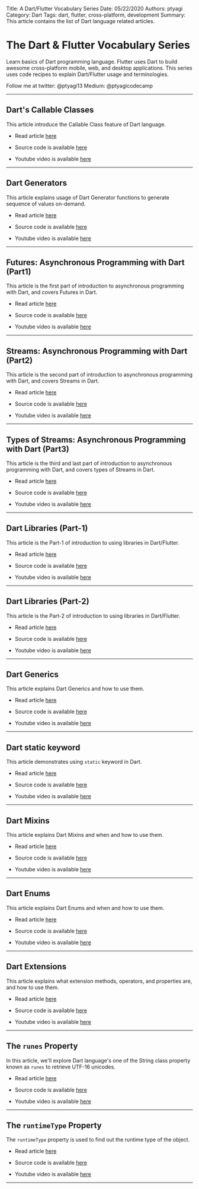 Title: A Dart/Flutter Vocabulary Series
Date: 05/22/2020
Authors: ptyagi
Category: Dart
Tags: dart, flutter, cross-platform, development
Summary: This article contains the list of Dart language related articles.


# The Dart & Flutter Vocabulary Series

Learn basics of Dart programming language. Flutter uses Dart to build awesome cross-platform mobile, web, and desktop applications. This series uses code recipes to explain Dart/Flutter usage and terminologies.


Follow me at twitter: @ptyagi13
Medium: @ptyagicodecamp

---

##  Dart's Callable Classes

This article introduce the Callable Class feature of Dart language.

* Read article [here](https://ptyagicodecamp.github.io/dart-callable-classes.html)

* Source code is available [here](https://github.com/ptyagicodecamp/dart_vocab/blob/master/src/callable_class.dart)

* Youtube video is available [here](https://youtu.be/Xx3AySX1R0U)

---

##  Dart Generators

This article explains usage of Dart Generator functions to generate sequence of values on-demand.

* Read article [here](https://ptyagicodecamp.github.io/dart-generators.html)

* Source code is available [here](https://github.com/ptyagicodecamp/dart_vocab/blob/master/src/generators.dart)

* Youtube video is available [here](https://youtu.be/hbaCIwAzooM)

---

##  Futures: Asynchronous Programming with Dart (Part1)

This article is the first part of introduction to asynchronous programming with Dart, and covers Futures in Dart.

* Read article [here](https://ptyagicodecamp.github.io/futures-asynchronous-programming-with-dart.html)

* Source code is available [here](https://github.com/ptyagicodecamp/dart_vocab/blob/master/src/futures/futures.dart)

* Youtube video is available [here](https://youtu.be/ZQ0bWpK7u2E)

---

##  Streams: Asynchronous Programming with Dart (Part2)

This article is the second part of introduction to asynchronous programming with Dart, and covers Streams in Dart.

* Read article [here](https://ptyagicodecamp.github.io/streams-asynchronous-programming-with-dart.html)

* Source code is available [here](https://github.com/ptyagicodecamp/dart_vocab/blob/master/src/streams/streams.dart)

* Youtube video is available [here](https://youtu.be/b4c_bEguNqU)

---

##  Types of Streams: Asynchronous Programming with Dart (Part3)

This article is the third and last part of introduction to asynchronous programming with Dart, and covers types of Streams in Dart.

* Read article [here](https://ptyagicodecamp.github.io/types-of-streams-asynchronous-programming-with-dart.html)

* Source code is available [here](https://github.com/ptyagicodecamp/dart_vocab/blob/master/src/streams/streams_types.dart)

* Youtube video is available [here](https://youtu.be/CuZKdr6Jark)

---

##  Dart Libraries (Part-1)

This article is the Part-1 of introduction to using libraries in Dart/Flutter.

* Read article [here](https://ptyagicodecamp.github.io/dart-libraries-part1.html)

* Source code is available [here](https://github.com/ptyagicodecamp/dart_vocab/blob/master/src/libraries)

* Youtube video is available [here](https://youtu.be/CSQnfff18X8)

---

##  Dart Libraries (Part-2)

This article is the Part-2 of introduction to using libraries in Dart/Flutter.

* Read article [here](https://ptyagicodecamp.github.io/dart-libraries-part2.html)

* Source code is available [here](https://github.com/ptyagicodecamp/dart_vocab/blob/master/src/libraries)

* Youtube video is available [here](https://youtu.be/aHf1ENZWmzY)

---


##  Dart Generics

This article explains Dart Generics and how to use them.

* Read article [here](https://ptyagicodecamp.github.io/dart-generics.html)

* Source code is available [here](https://github.com/ptyagicodecamp/dart_vocab/blob/master/src/generics.dart)

* Youtube video is available [here](https://youtu.be/Qm2SkRpleO0)

---

##  Dart static keyword

This article demonstrates using `static` keyword in Dart.

* Read article [here](https://ptyagicodecamp.github.io/dart-static-keyword.html)

* Source code is available [here](https://github.com/ptyagicodecamp/dart_vocab/blob/master/src/static.dart)

* Youtube video is available [here](https://youtu.be/Du81OvbtA3Y)

---

## Dart Mixins

This article explains Dart Mixins and when and how to use them.

* Read article [here](https://ptyagicodecamp.github.io/dart-mixins.html)

* Source code is available [here](https://github.com/ptyagicodecamp/dart_vocab/blob/master/src/mixins.dart)

* Youtube video is available [here](https://youtu.be/r9rIEqDAZcc)

---

## Dart Enums

This article explains Dart Enums and when and how to use them.

* Read article [here](https://ptyagicodecamp.github.io/dart-enums.html)

* Source code is available [here](https://github.com/ptyagicodecamp/dart_vocab/blob/master/src/enums.dart)

* Youtube video is available [here](https://youtu.be/A0M3iXZQjyo)

---

## Dart Extensions

This article explains what extension methods, operators, and properties are, and how to use them.

* Read article [here](https://ptyagicodecamp.github.io/dart-extensions.html)

* Source code is available [here](https://github.com/ptyagicodecamp/dart_vocab/blob/master/src/extensions.dart)

* Youtube video is available [here](https://youtu.be/NYahXrWoepo)

---

## The `runes` Property

In this article, we'll explore Dart language's one of the String class property known as `runes` to retrieve UTF-16 unicodes.

* Read article [here](https://ptyagicodecamp.github.io/the-runes-property.html)

* Source code is available [here](https://github.com/ptyagicodecamp/dart_vocab/blob/master/src/runes.dart)

* Youtube video is available [here](https://youtu.be/y9QpGpWpCbE)

---

## The `runtimeType` Property

The `runtimeType` property is used to find out the runtime type of the object.

* Read article [here](https://ptyagicodecamp.github.io/the-runtimetype-property.html)

* Source code is available [here](https://github.com/ptyagicodecamp/dart_vocab/blob/master/src/runtimeType.dart)

* Youtube video is available [here](https://youtu.be/2Oa5mJU3KUY)


---
